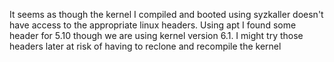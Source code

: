 It seems as though the kernel I compiled and booted using syzkaller doesn't have access to the appropriate linux headers.  Using apt I found some header for 5.10 though we are using kernel version 6.1.  I might try those headers later at risk of having to reclone and recompile the kernel 